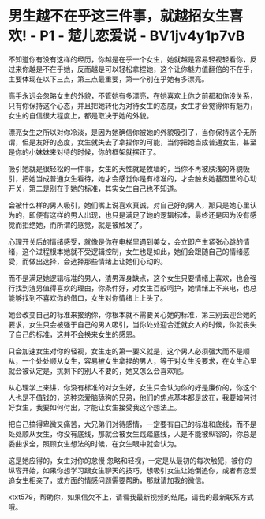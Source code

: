 # 男生越不在乎这三件事，就越招女生喜欢! - P1 - 楚儿恋爱说 - BV1jv4y1p7vB

不知道你有没有这样的经历，你越是在乎一个女生，她就越是容易轻视轻看你，反过来你越是不在乎她，反而越是可以轻松拿捏她，这个让你魅力值翻倍的不在乎，主要体现在以下三点，第三点最重要，第一个别在乎她有多漂亮。

高手永远会忽略女生的外貌，不管她有多漂亮，在她喜欢上你之前都和你没关系，只有你保持这个心态，并且把她转化为对待女生的态度，女生才会觉得你有魅力，女生的自信很大程度上，都是取决于她的外貌。

漂亮女生之所以对你冷淡，是因为她确信你被她的外貌吸引了，当你保持这个无所谓，但是友好的态度，女生就失去了拿捏你的可能，当你把她当成普通女生，甚至是你的小妹妹来对待的时候，你的框架就摆正了。

吸引她就是很轻松的一件事，女生的天性就是牧墙的，当你不再被肤浅的外貌吸引，把她当成普通女生看待，她才会感觉你是有标准的，才会触发她基因里的心动开关，第二是别在乎她的标准，其实女生自己也不知道。

会被什么样的男人吸引，她们嘴上说喜欢真诚，对自己好的男人，那只是她心里认为的，即便有这样的男人出现，也只是满足了她的逻辑标准，最终还是因为没有感觉而拒绝她，而所谓的感觉，就是被触发了。

心理开关后的情绪感受，就像是你在电梯里遇到美女，会立即产生紧张心跳的情绪，这个过程根本她就不受逻辑控制，女生也是如此，她们会跟随自己的情绪感受，而做出选择，会选择那些情绪上让她们心动的。

而不是满足她逻辑标准的男人，渣男浑身缺点，这个女生只要情绪上喜欢，也会强行找到渣男值得喜欢的理由，你条件好，对女生百般呵护，她情绪上不来电，也总能够找到不喜欢你的借口，女生对你情绪上上头了。

她会改变自己的标准来接纳你，你根本就不需要关心她的标准，第三别去迎合她的要求，女生只会被强于自己的男人吸引，当你处处迎合迁就女人的时候，你就丧失了自己的标准，这并不会换来女生的感恩。

只会加速女生对你的轻视，女生走的第一要义就是，这个男人必须强大而不是顺从，一个处处顺从女生，容易被女生拿捏的男人，等于对女生没要求，在女生心里就会被认定是，挑剩下的别人不要的，她又怎么会喜欢呢。

从心理学上来讲，你没有标准的对女生好，女生只会认为你的好是廉价的，你这个人也是不值钱的，这种恋爱脑舔狗的兄弟，他们的焦点基本都是放在，我要如何讨好女生，我要如何付出，才能让女生接受我这个想法上。

把自己搞得卑微又痛苦，大兄弟们对待感情，一定要有自己的标准和底线，而不是处处顺从女生，你没有底线，那就会被女生践踏底线，人是不能被纵容的，你总是委曲求全，照顾女生想法的时候，在女生眼中就会认为。

这是她应得的，女生对你的怠慢 忽略和轻视，一定是从最初的每次触犯，被你的纵容开始，如果你想学习跟女生聊天的技巧，想吸引女生让她倒追你，或者有恋爱追女生相亲了，或方面的情感问题需要帮助，那就请加我的微信。

xtxt579，帮助你，如果信欠不上，请看我最新视频的结尾，请我的最新联系方式哦。